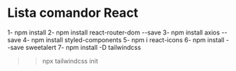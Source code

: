 # Lista comandor React
1- npm install 
2- npm install react-router-dom --save
3- npm install axios --save
4- npm install styled-components 
5- npm i react-icons 
6- npm install --save sweetalert
7- npm install -D tailwindcss
>> npx tailwindcss init
